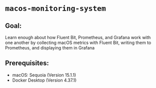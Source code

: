 # `macos-monitoring-system`
## Goal:
Learn enough about how Fluent Bit, Prometheus, and Grafana work with one another by collecting macOS metrics with Fluent Bit, writing them to Prometheus, and displaying them in Grafana

## Prerequisites:
- macOS: Sequoia (Version 15.1.1)
- Docker Desktop (Version 4.37.1)
